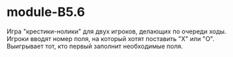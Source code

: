 # module-B5.6
Игра "крестики-нолики" для двух игроков, делающих по очереди ходы. Игроки вводят номер поля, на который хотят поставить "X" или "O". Выигрывает тот, кто первый заполнит необходимые поля.
